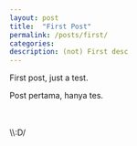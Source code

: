 ```yaml
---
layout: post
title:  "First Post"
permalink: /posts/first/
categories:
description: (not) First desc
---
```

First post, just a test.

Post pertama, hanya tes.

<br>
<br>
\\:D/